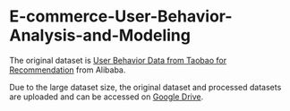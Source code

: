 # E-commerce-User-Behavior-Analysis-and-Modeling

The original dataset is [User Behavior Data from Taobao for Recommendation](https://tianchi.aliyun.com/dataset/649) from Alibaba. 

Due to the large dataset size, the original dataset and processed datasets are uploaded and can be accessed on [Google Drive](https://drive.google.com/drive/folders/1OXTEbrnN_HypkcQcYYkCjugKQmtfo15E?usp=sharing).
